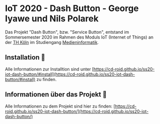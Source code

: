 # IoT 2020 - Dash Button - George Iyawe und Nils Polarek
Das Projekt "Dash Button", bzw. "Service Button", entstand im Sommersemester 2020 im Rahmen des Moduls IoT (Internet of Things) an der [TH Köln](https://www.th-koeln.de/) im Studiengang [Medieninformatik](https://www.medieninformatik.th-koeln.de/).

## Installation 🚀
Alle Informationen zur Installtion sind unter [https://cd-roid.github.io/ss20-iot-dash-button/#install](https://cd-roid.github.io/ss20-iot-dash-button/#install) zu finden.

## Informationen über das Projekt 🔎
Alle Informationen zu dem Projekt sind hier zu finden: [https://cd-roid.github.io/ss20-iot-dash-button/](https://cd-roid.github.io/ss20-iot-dash-button/)
